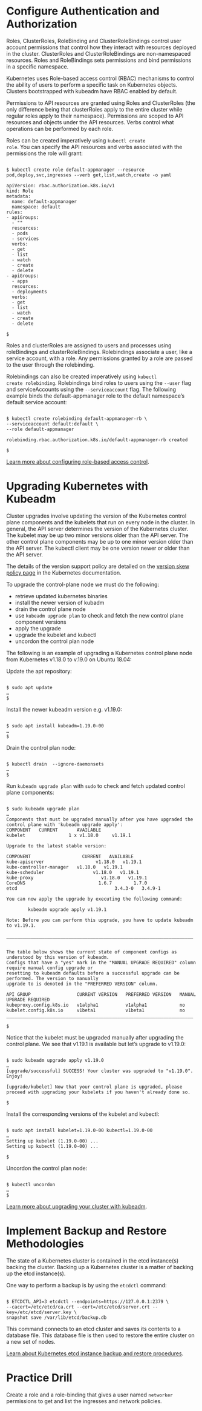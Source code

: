 <!-- CKA Self-Study Mod 1 -->

# Configure Authentication and Authorization

Roles, ClusterRoles, RoleBinding and ClusterRoleBindings control user account permissions that control how they interact with resources deployed in the cluster. ClusterRoles and ClusterRoleBindings are non-namespaced resources. Roles and RoleBindings sets permissions and bind permissions in a specific namespace.

Kubernetes uses Role-based access control (RBAC) mechanisms to control the ability of users to perform a specific task on Kubernetes objects. Clusters bootstrapped with kubeadm have RBAC enabled by default.

Permissions to API resources are granted using Roles and ClusterRoles (the only difference being that clusterRoles apply to the entire cluster while regular roles apply to their namespace). Permissions are scoped to API resources and objects under the API resources. Verbs control what operations can be performed by each role.

Roles can be created imperatively using <code>kubectl create role</code>. You can specify the API resources and verbs associated with the permissions the role will grant:

<pre class="wp-block-code"><code>
$ kubectl create role default-appmanager --resource pod,deploy,svc,ingresses --verb get,list,watch,create -o yaml

apiVersion: rbac.authorization.k8s.io/v1
kind: Role
metadata:
  name: default-appmanager
  namespace: default
rules:
- apiGroups:
  - ""
  resources:
  - pods
  - services
  verbs:
  - get
  - list
  - watch
  - create
  - delete
- apiGroups:
  - apps
  resources:
  - deployments
  verbs:
  - get
  - list
  - watch
  - create
  - delete

$
</code></pre>

Roles and clusterRoles are assigned to users and processes using roleBindings and clusterRoleBindings. Rolebindings associate a user, like a service account, with a role. Any permissions granted by a role are passed to the user through the rolebinding.

Rolebindings can also be created imperatively using <code>kubectl create rolebinding</code>. Rolebindings bind roles to users using the <code>--user</code> flag and serviceAccounts using the <code>--serviceaccount</code> flag. The following example binds the default-appmanager role to the default namespace’s default service account:

<pre class="wp-block-code"><code>
$ kubectl create rolebinding default-appmanager-rb \
--serviceaccount default:default \
--role default-appmanager

rolebinding.rbac.authorization.k8s.io/default-appmanager-rb created

$
</code></pre>

[Learn more about configuring role-based access control](https://kubernetes.io/docs/reference/access-authn-authz/rbac/).


# Upgrading Kubernetes with Kubeadm

Cluster upgrades involve updating the version of the Kubernetes control plane components and the kubelets that run on every node in the cluster. In general, the API server determines the version of the Kubernetes cluster. The kubelet may be up two minor versions older than the API server. The other control plane components may be up to one minor version older than the API server. The kubectl client may be one version newer or older than the API server.

The details of the version support policy are detailed on the [version skew policy page](https://kubernetes.io/docs/setup/release/version-skew-policy/) in the Kubernetes documentation.

To upgrade the control-plane node we must do the following:
- retrieve updated kubernetes binaries
- install the newer version of kubadm
- drain the control plane node
- use <code>kubeadm upgrade plan</code> to check and fetch the new control plane component versions
- apply the upgrade
- upgrade the kubelet and kubectl
- uncordon the control plan node

The following is an example of upgrading a Kubernetes control plane node from Kubernetes v1.18.0 to v.19.0 on Ubuntu 18.04:

Update the apt repository:

<pre class="wp-block-code"><code>
$ sudo apt update
…
$
</code></pre>

Install the newer kubeadm version e.g. v1.19.0:

<pre class="wp-block-code"><code>
$ sudo apt install kubeadm=1.19.0-00
…
$
</code></pre>

Drain the control plan node:

<pre class="wp-block-code"><code>
$ kubectl drain <control-plane-node> --ignore-daemonsets
…
$
</code></pre>

Run <code>kubeadm upgrade plan</code> with <code>sudo</code> to check and fetch updated control plane components:

<pre class="wp-block-code"><code>
$ sudo kubeadm upgrade plan
…
Components that must be upgraded manually after you have upgraded the control plane with 'kubeadm upgrade apply':
COMPONENT   CURRENT       AVAILABLE
kubelet                1 x v1.18.0     v1.19.1

Upgrade to the latest stable version:

COMPONENT                   CURRENT   AVAILABLE
kube-apiserver                   v1.18.0   v1.19.1
kube-controller-manager   v1.18.0   v1.19.1
kube-scheduler                  v1.18.0   v1.19.1
kube-proxy                         v1.18.0   v1.19.1
CoreDNS                           1.6.7        1.7.0
etcd                                    3.4.3-0   3.4.9-1

You can now apply the upgrade by executing the following command:

        kubeadm upgrade apply v1.19.1

Note: Before you can perform this upgrade, you have to update kubeadm to v1.19.1.

_____________________________________________________________________


The table below shows the current state of component configs as understood by this version of kubeadm.
Configs that have a "yes" mark in the "MANUAL UPGRADE REQUIRED" column require manual config upgrade or
resetting to kubeadm defaults before a successful upgrade can be performed. The version to manually
upgrade to is denoted in the "PREFERRED VERSION" column.

API GROUP                 CURRENT VERSION   PREFERRED VERSION   MANUAL UPGRADE REQUIRED
kubeproxy.config.k8s.io   v1alpha1          v1alpha1            no
kubelet.config.k8s.io     v1beta1           v1beta1             no
_____________________________________________________________________

$
</code></pre>

Notice that the kubelet must be upgraded manually after upgrading the control plane.
We see that v1.19.1 is available but let’s upgrade to v1.19.0:
<pre class="wp-block-code"><code>
$ sudo kubeadm upgrade apply v1.19.0
…
[upgrade/successful] SUCCESS! Your cluster was upgraded to "v1.19.0". Enjoy!

[upgrade/kubelet] Now that your control plane is upgraded, please proceed with upgrading your kubelets if you haven't already done so.

$
</code></pre>

Install the corresponding versions of the kubelet and kubectl:

<pre class="wp-block-code"><code>
$ sudo apt install kubelet=1.19.0-00 kubectl=1.19.0-00
…
Setting up kubelet (1.19.0-00) ...
Setting up kubectl (1.19.0-00) ...

$
</code></pre>

Uncordon the control plan node:
<pre class="wp-block-code"><code>
$ kubectl uncordon <control-plane-node>
…
$
</code></pre>

[Learn more about upgrading your cluster with kubeadm](https://kubernetes.io/docs/tasks/administer-cluster/kubeadm/kubeadm-upgrade/).


# Implement Backup and Restore Methodologies

The state of a Kubernetes cluster is contained in the etcd instance(s) backing the cluster. Backing up a Kubernetes cluster is a matter of backing up the etcd instance(s).

One way to perform a backup is by using the <code>etcdctl</code> command:

<pre class="wp-block-code"><code>
$ ETCDCTL_API=3 etcdctl --endpoints=https://127.0.0.1:2379 \
--cacert=/etc/etcd/ca.crt --cert=/etc/etcd/server.crt --key=/etc/etcd/server.key \
snapshot save /var/lib/etcd/backup.db
</code></pre>

This command connects to an etcd cluster and saves its contents to a database file. This database file is then used to restore the entire cluster on a new set of nodes.

[Learn about Kubernetes etcd instance backup and restore procedures](https://kubernetes.io/docs/tasks/administer-cluster/configure-upgrade-etcd/#backing-up-an-etcd-cluster).


# Practice Drill

Create a role and a role-binding that gives a user named <code>networker</code> permissions to get and list the ingresses and network policies.
